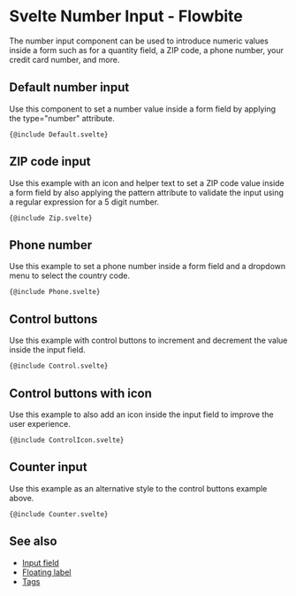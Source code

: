 # Svelte Number Input - Flowbite


The number input component can be used to introduce numeric values inside a form such as for a quantity field, a ZIP code, a phone number, your credit card number, and more.

## Default number input

Use this component to set a number value inside a form field by applying the type="number" attribute.

```svelte
{@include Default.svelte}
```

## ZIP code input

Use this example with an icon and helper text to set a ZIP code value inside a form field by also applying the pattern attribute to validate the input using a regular expression for a 5 digit number.

```svelte
{@include Zip.svelte}
```

## Phone number

Use this example to set a phone number inside a form field and a dropdown menu to select the country code.

```svelte
{@include Phone.svelte}
```

## Control buttons

Use this example with control buttons to increment and decrement the value inside the input field.

```svelte
{@include Control.svelte}
```

## Control buttons with icon

Use this example to also add an icon inside the input field to improve the user experience.

```svelte
{@include ControlIcon.svelte}
```

## Counter input

Use this example as an alternative style to the control buttons example above.

```svelte
{@include Counter.svelte}
```


## See also

- [Input field](https://flowbite-svelte.com/llm/forms/input-field.md)
- [Floating label](https://flowbite-svelte.com/llm/forms/floating-label.md)
- [Tags](https://flowbite-svelte.com/llm/extend/tags.md)

